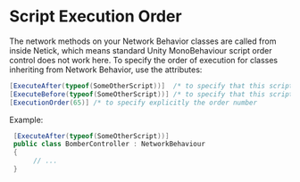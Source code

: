 # Script Execution Order

The network methods on your Network Behavior classes are called from inside Netick, which means standard Unity MonoBehaviour script order control does not work here. To specify the order of execution for classes inheriting from Network Behavior, use the attributes:

```csharp
[ExecuteAfter(typeof(SomeOtherScript))]  /* to specify that this script executes after SomeOtherScript) */
[ExecuteBefore(typeof(SomeOtherScript))] /* to specify that this script executes before SomeOtherScript */
[ExecutionOrder(65)] /* to specify explicitly the order number

```

Example:

```csharp
 [ExecuteAfter(typeof(SomeOtherScript))]
 public class BomberController : NetworkBehaviour 
 {
      // ... 
 }
```
